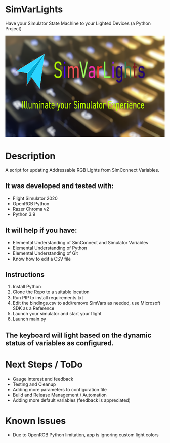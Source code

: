 # SimVarLights
Have your Simulator State Machine to your Lighted Devices (a Python Project)

<img src="/assets/SimVarLights-github-preview.png" width="640" height="320" />

# Description
A script for updating Addressable RGB Lights from SimConnect Variables. 

## It was developed and tested with:
* Flight Simulator 2020
* OpenRGB Python
* Razer Chroma v2
* Python 3.9

## It will help if you have:
* Elemental Understanding of SimConnect and Simulator Variables
* Elemental Understanding of Python
* Elemental Understanding of Git
* Know how to edit a CSV file

## Instructions
1. Install Python
2. Clone the Repo to a suitable location
3. Run PIP to install requirements.txt
4. Edit the bindings.csv to add/remove SimVars as needed, use Microsoft SDK as a Reference
5. Launch your simulator and start your flight
6. Launch main.py

## The keyboard will light based on the dynamic status of variables as configured.

# Next Steps / ToDo
* Gauge interest and feedback
* Testing and Cleanup 
* Adding more parameters to configuration file
* Build and Release Management / Automation
* Adding more default variables (feedback is appreciated)

# Known Issues
* Due to OpenRGB Python limitation, app is ignoring custom light colors


